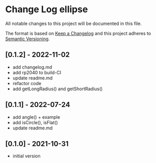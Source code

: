 # Change Log ellipse

All notable changes to this project will be documented in this file.

The format is based on [Keep a Changelog](http://keepachangelog.com/)
and this project adheres to [Semantic Versioning](http://semver.org/).


## [0.1.2] - 2022-11-02
- add changelog.md
- add rp2040 to build-CI
- update readme.md
- refactor code
- add getLongRadius() and getShortRadius()


## [0.1.1] - 2022-07-24  
- add angle() + example
- add isCircle(), isFlat()
- update readme.md

## [0.1.0] - 2021-10-31
- initial version
